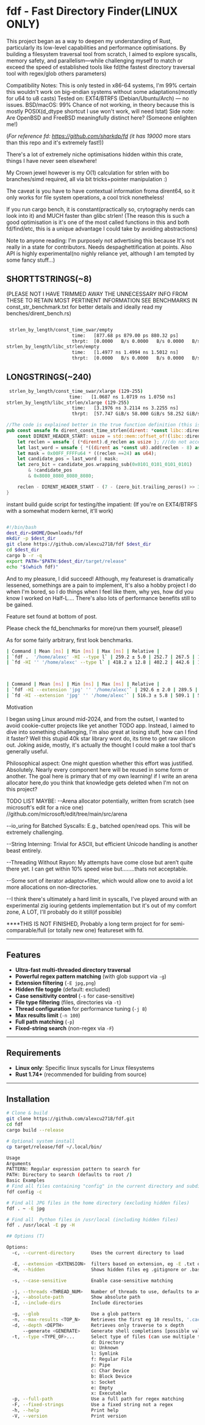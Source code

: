 
# fdf - Fast Directory Finder(LINUX ONLY)

This project began as a way to deepen my understanding of Rust, particularly
its low-level capabilities and performance optimisations.
By building a filesystem traversal tool from scratch, I aimed to explore syscalls, memory safety,
and parallelism—while challenging myself to match or exceed the speed of established tools like fd(the fastest directory traversal tool with regex/glob others parameters)

Compatibility Notes:
    This is only tested in x86-64 systems, I'm 99% certain this wouldn't work on big-endian systems without some adaptations(mostly for u64 to u8 casts)
    Tested on: EXT4/BTRFS (Debian/Ubuntu/Arch) — no issues.
    BSD/macOS: 99% Chance of not working, in theory because this is mostly POSIX(d_dtype shortcut I use won't work, will need lstat)
    Side note: Are OpenBSD and FreeBSD meaningfully distinct here? (Someone enlighten me!)

(*For reference fd: <https://github.com/sharkdp/fd> (it has 19000* more stars than this repo and it's extremely fast!))

There's a lot of extremely niche optimisations hidden within this crate, things I have never seen elsewhere!

My Crown jewel however is my O(1)  calculation for strlen with bo branches/simd required, all via bit tricks+pointer manipulation :)

The caveat is you have to have contextual information froma dirent64, so it only works for file system operations, a cool trick nonetheless!

If you run cargo bench, it is constant(practically so, crytography nerds can look into it) and MUCH faster than glibc strlen!
(The reason this is such a good optimisation is it's one of the most called functions in this and both fd/find/etc, this is a unique advantage I could take by avoiding abstractions)

Note to anyone reading: I'm purposely not advertising this because It's not really in a state for contributors. Needs despaghettification at points. Also API is highly experimental(no nighly reliance yet, although I am tempted by some fancy stuff...)

## SHORTTSTRINGS(~8)

(PLEASE NOT I HAVE TRIMMED AWAY THE UNNECESSARY INFO FROM THESE TO RETAIN MOST PERTINENT INFORMATION
SEE BENCHMARKS IN const_str_benchmark.txt for better details and ideally read my benches/dirent_bench.rs)

```bash

 strlen_by_length/const_time_swar/empty
                        time:   [877.68 ps 879.00 ps 880.32 ps]
                        thrpt:  [0.0000   B/s 0.0000   B/s 0.0000   B/s]
strlen_by_length/libc_strlen/empty
                        time:   [1.4977 ns 1.4994 ns 1.5012 ns]
                        thrpt:  [0.0000   B/s 0.0000   B/s 0.0000   B/s
```

## LONGSTRINGS(~240)

```bash
 strlen_by_length/const_time_swar/xlarge (129-255)
                       time:   [1.0687 ns 1.0719 ns 1.0750 ns]
strlen_by_length/libc_strlen/xlarge (129-255)
                        time:   [3.1976 ns 3.2114 ns 3.2255 ns]
                        thrpt:  [57.747 GiB/s 58.000 GiB/s 58.252 GiB/s]
```

```Rust
//The code is explained better in the true function definition (this is crate agnostic)
pub const unsafe fn dirent_const_time_strlen(dirent: *const libc::dirent64) -> usize {
    const DIRENT_HEADER_START: usize = std::mem::offset_of!(libc::dirent64, d_name) + 1; 
    let reclen = unsafe { (*dirent).d_reclen as usize }; //(do not access it via byte_offset!)
    let last_word = unsafe { *((dirent as *const u8).add(reclen - 8) as *const u64) };
    let mask = 0x00FF_FFFFu64 * ((reclen ==24) as u64); 
    let candidate_pos = last_word | mask;
    let zero_bit = candidate_pos.wrapping_sub(0x0101_0101_0101_0101)
        & !candidate_pos
        & 0x8080_8080_8080_8080; 

    reclen - DIRENT_HEADER_START - (7 - (zero_bit.trailing_zeros() >> 3) as usize)
}
```

instant build guide script for testing/the impatient:
(If you're on EXT4/BTRFS with a somewhat modern kernel, it'll work)



```bash

#!/bin/bash
dest_dir=$HOME/Downloads/fdf
mkdir -p $dest_dir
git clone https://github.com/alexcu2718/fdf $dest_dir
cd $dest_dir
cargo b -r -q 
export PATH="$PATH:$dest_dir/target/release"
echo "$(which fdf)"
```

And to my pleasure, I did succeed! Although, my featureset is dramatically lessened, somethings are a pain to implement,
It's also a hobby project I do when I'm bored, so I do things when I feel like them, why yes, how did you know I worked on Half-L....
There's also lots of performance benefits still to be gained.

Feature set found at bottom of post.

Please check the fd_benchmarks for more(run them yourself, please!)

As for some fairly arbitrary, first look benchmarks.

```bash
| Command | Mean [ms] | Min [ms] | Max [ms] | Relative |
| `fdf .  '/home/alexc' -HI --type l` | 259.2 ± 5.0 | 252.7 | 267.5 | 1.00 |
| `fd -HI '' '/home/alexc' --type l` | 418.2 ± 12.8 | 402.2 | 442.6 | 1.61 ± 0.06 |



| Command | Mean [ms] | Min [ms] | Max [ms] | Relative |
| `fdf -HI --extension 'jpg' '' '/home/alexc'` | 292.6 ± 2.0 | 289.5 | 295.8 | 1.00 | 
| `fd -HI --extension 'jpg' '' '/home/alexc'` | 516.3 ± 5.8 | 509.1 | 524.1 | 1.76 ± 0.02 |
```

Motivation

I began using Linux around mid-2024, and from the outset, I wanted to avoid cookie-cutter projects like yet another TODO app. Instead, I aimed to dive into something challenging, I'm also great at losing stuff, how can I find it faster? Well this stupid 40k star library wont do, its time to get raw silicon out.
Joking aside, mostly, it's actually the thought I could make a tool that's generally useful.

Philosophical aspect:
One might question whether this effort was justified. Absolutely. Nearly every component here will be reused in some form or another. The goal here 
is primary that of my own learning! if I write an arena allocator here,do you think that knowledge gets deleted when I'm not on this project?

TODO LIST MAYBE:
--Arena allocator potentially,  written from scratch (see microsoft's edit for a nice one) //github.com/microsoft/edit/tree/main/src/arena

--io_uring for Batched Syscalls: E.g., batched open/read ops. This will be extremely challenging.

--String Interning: Trivial for ASCII, but efficient Unicode handling is another beast entirely.

--Threading Without Rayon: My attempts have come close but aren’t quite there yet. I can get within 10% speed wise but........thats not acceptable.

--Some sort of iterator adaptor+filter, which would allow one to avoid a lot more allocations on non-directories.

--I think there's ultimately a hard limit in syscalls, I've played around with an experimental zig iouring getdents implementation but it's out of my comfort zone, A LOT, I'll probably do it still(if possible)

****THIS IS NOT FINISHED, Probably a long term project for for semi-comparable/full (or totally new one) featureset with fd.

---

## Features

- **Ultra-fast multi-threaded directory traversal**
- **Powerful regex pattern matching** (with glob support via `-g`)
- **Extension filtering** (`-E jpg,png`)
- **Hidden file toggle** (default: excluded)
- **Case sensitivity control** (`-s` for case-sensitive)
- **File type filtering** (files, directories via `-t`)
- **Thread configuration** for performance tuning (`-j 8`)
- **Max results limit** (`-n 100`)
- **Full path matching** (`-p`)
- **Fixed-string search** (non-regex via `-F`)

---

## Requirements

- **Linux only**: Specific linux syscalls for Linux filesystems
- **Rust 1.74+** (recommended for building from source)

---

## Installation

```bash
# Clone & build
git clone https://github.com/alexcu2718/fdf.git
cd fdf
cargo build --release

# Optional system install
cp target/release/fdf ~/.local/bin/

Usage
Arguments
PATTERN: Regular expression pattern to search for
PATH: Directory to search (defaults to root /)
Basic Examples
# Find all files containing "config" in the current directory and subdirectories (case-insensitive and excluding directories+hidden files)
fdf config -c

# Find all JPG files in the home directory (excluding hidden files)
fdf . ~ -E jpg

# Find all  Python files in /usr/local (including hidden files)
fdf . /usr/local -E py -H

## Options (T)

Options:
  -c, --current-directory      Uses the current directory to load

  -E, --extension <EXTENSION>  filters based on extension, eg -E .txt or -E txt
  -H, --hidden                 Shows hidden files eg .gitignore or .bashrc

  -s, --case-sensitive         Enable case-sensitive matching

  -j, --threads <THREAD_NUM>   Number of threads to use, defaults to available threads [default: 12]
  -a, --absolute-path          Show absolute path
  -I, --include-dirs           Include directories

  -g, --glob                   Use a glob pattern
  -n, --max-results <TOP_N>    Retrieves the first eg 10 results, '.cache' / -n 10
  -d, --depth <DEPTH>          Retrieves only traverse to x depth
      --generate <GENERATE>    Generate shell completions [possible values: bash, elvish, fish, powershell, zsh]
  -t, --type <TYPE_OF>...      Select type of files (can use multiple times), available options are:
                               d: Directory
                               u: Unknown
                               l: Symlink
                               f: Regular File
                               p: Pipe
                               c: Char Device
                               b: Block Device
                               s: Socket
                               e: Empty
                               x: Executable
  -p, --full-path              Use a full path for regex matching
  -F, --fixed-strings          Use a fixed string not a regex
  -h, --help                   Print help
  -V, --version                Print version

```
